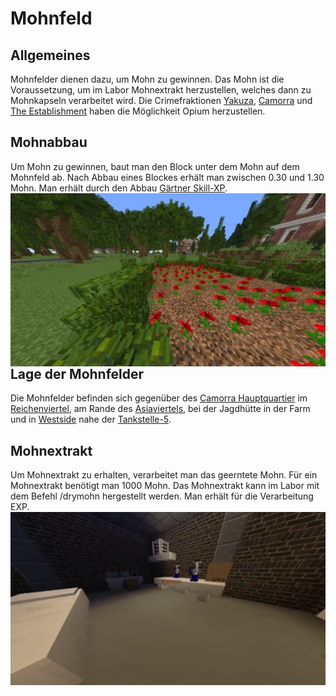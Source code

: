 # Mohnfeld

## Allgemeines
Mohnfelder dienen dazu, um Mohn zu gewinnen. Das Mohn ist die Voraussetzung, um im Labor Mohnextrakt herzustellen, welches dann zu Mohnkapseln verarbeitet wird. Die Crimefraktionen [Yakuza](../../pages/fraktionen/yakuza.md), [Camorra](../../pages/fraktionen/camorra.md) und [The Establishment](../../pages/fraktionen/establishment.md) haben die Möglichkeit Opium herzustellen.

## Mohnabbau
Um Mohn zu gewinnen, baut man den Block unter dem Mohn auf dem Mohnfeld ab. Nach Abbau eines Blockes erhält man zwischen 0.30 und 1.30 Mohn. Man erhält durch den Abbau [Gärtner Skill-XP](../../pages/skills/gärtner.md). <img align="right" width="600" eight="150" src="../../../assets/image/pflanzen/Mohnfeld.png">

## Lage der Mohnfelder
Die Mohnfelder befinden sich gegenüber des [Camorra Hauptquartier](../../pages/fraktionen/camorra.md) im [Reichenviertel](../../pages/gebiete/reichenviertel.md), am Rande des [Asiaviertels](../../pages/gebiete/asiaviertel.md), bei der Jagdhütte in der Farm und in [Westside](../../pages/gebiete/westside.md) nahe der [Tankstelle-5](../../pages/biz/tankstelle.md).

## Mohnextrakt
Um Mohnextrakt zu erhalten, verarbeitet man das geerntete Mohn. Für ein Mohnextrakt benötigt man 1000 Mohn. Das Mohnextrakt kann im Labor mit dem Befehl /drymohn hergestellt werden. Man erhält für die Verarbeitung EXP. <img align="right" width="600" eight="150" src="../../../assets/image/pflanzen/Mohnextrakt.png">
